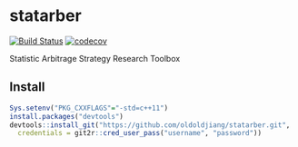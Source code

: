# statarber

[![Build Status](https://www.travis-ci.org/oldoldjiang/statarber.svg?branch=master)](https://www.travis-ci.org/oldoldjiang/statarber)
[![codecov](https://codecov.io/gl/oldoldjiang/statarber/branch/HEAD/graph/badge.svg?token=iyITozaXcF)](https://codecov.io/gl/oldoldjiang/statarber)

Statistic Arbitrage Strategy Research Toolbox

## Install


```r
Sys.setenv("PKG_CXXFLAGS"="-std=c++11")
install.packages("devtools")
devtools::install_git("https://github.com/oldoldjiang/statarber.git", 
  credentials = git2r::cred_user_pass("username", "password"))
```
